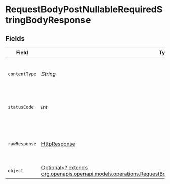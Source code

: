 # RequestBodyPostNullableRequiredStringBodyResponse


## Fields

| Field                                                                                                                                                                                                | Type                                                                                                                                                                                                 | Required                                                                                                                                                                                             | Description                                                                                                                                                                                          |
| ---------------------------------------------------------------------------------------------------------------------------------------------------------------------------------------------------- | ---------------------------------------------------------------------------------------------------------------------------------------------------------------------------------------------------- | ---------------------------------------------------------------------------------------------------------------------------------------------------------------------------------------------------- | ---------------------------------------------------------------------------------------------------------------------------------------------------------------------------------------------------- |
| `contentType`                                                                                                                                                                                        | *String*                                                                                                                                                                                             | :heavy_check_mark:                                                                                                                                                                                   | HTTP response content type for this operation                                                                                                                                                        |
| `statusCode`                                                                                                                                                                                         | *int*                                                                                                                                                                                                | :heavy_check_mark:                                                                                                                                                                                   | HTTP response status code for this operation                                                                                                                                                         |
| `rawResponse`                                                                                                                                                                                        | [HttpResponse<InputStream>](https://docs.oracle.com/en/java/javase/11/docs/api/java.net.http/java/net/http/HttpResponse.html)                                                                        | :heavy_check_mark:                                                                                                                                                                                   | Raw HTTP response; suitable for custom response parsing                                                                                                                                              |
| `object`                                                                                                                                                                                             | [Optional<? extends org.openapis.openapi.models.operations.RequestBodyPostNullableRequiredStringBodyResponseBody>](../../models/operations/RequestBodyPostNullableRequiredStringBodyResponseBody.md) | :heavy_minus_sign:                                                                                                                                                                                   | OK                                                                                                                                                                                                   |